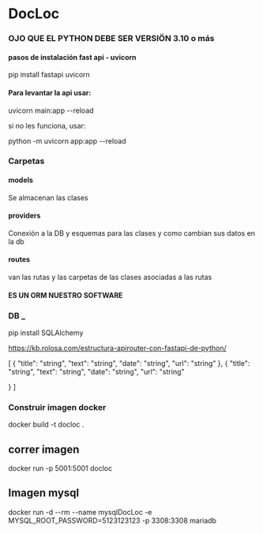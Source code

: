 # DocLoc

### OJO QUE EL PYTHON DEBE SER VERSIÖN 3.10 o más

#### pasos de instalación fast api - uvicorn

pip install fastapi uvicorn




#### Para levantar la api usar: 
uvicorn main:app --reload


si no les funciona, usar:

python -m uvicorn app:app --reload


### Carpetas

#### models
Se almacenan las clases 

#### providers
Conexión a la DB y esquemas para las clases y como cambian sus datos en la db

#### routes
van las rutas y las carpetas de las clases asociadas a las rutas



#### ES UN ORM NUESTRO SOFTWARE


### DB _ 
pip install SQLAlchemy



https://kb.rolosa.com/estructura-apirouter-con-fastapi-de-python/



[
  {
    "title": "string",
    "text": "string",
    "date": "string",
    "url": "string"
  },
{
    "title": "string",
    "text": "string",
    "date": "string",
    "url": "string"

  }
]




### Construir imagen docker

docker build -t docloc .

## correr imagen
docker run -p 5001:5001 docloc





## Imagen mysql

docker run -d --rm --name mysqlDocLoc -e MYSQL_ROOT_PASSWORD=5123123123 -p 3308:3308 mariadb
